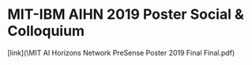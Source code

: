 # MIT-IBM AIHN 2019 Poster Social & Colloquium

[link](\MIT AI Horizons Network PreSense Poster 2019 Final Final.pdf)
